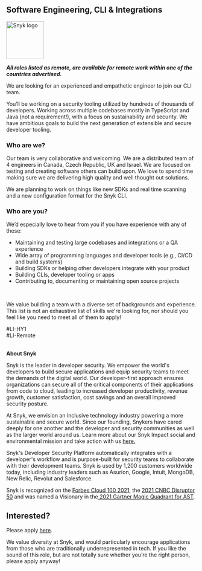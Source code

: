 Software Engineering, CLI & Integrations 
---

<img src="https://res.cloudinary.com/snyk/image/upload/v1537345894/press-kit/brand/logo-black.png" width="100" alt="Snyk logo" />

<p><strong><em>All roles listed as remote, are available for remote work within one of the countries advertised.</em></strong></p>
<p><span style="font-weight: 400;">We are looking for an experienced and empathetic engineer to join our CLI team.</span></p>
<p><span style="font-weight: 400;">You’ll be working on a security tooling utilized by hundreds of thousands of developers. Working across multiple codebases mostly in TypeScript and Java (not a requirement!), with a focus on sustainability and security. We have ambitious goals to build the next generation of extensible and secure developer tooling.&nbsp;</span></p>
<h3><strong>Who are we?</strong></h3>
<p><span style="font-weight: 400;">Our team is very collaborative and welcoming. We are a distributed team of 4 engineers in Canada, Czech Republic, UK and Israel. We are focused on testing and creating software others can build upon. We love to spend time making sure we are delivering high quality and well thought out solutions.</span></p>
<p><span style="font-weight: 400;">We are planning to work on things like new SDKs and real time scanning and a new configuration format for the Snyk CLI.&nbsp;</span></p>
<h3><strong>Who are you?</strong></h3>
<p><span style="font-weight: 400;">We’d especially love to hear from you if you have experience with any of these:</span></p>
<ul>
<li style="font-weight: 400;"><span style="font-weight: 400;">Maintaining and testing large codebases and integrations or a QA experience</span></li>
<li style="font-weight: 400;"><span style="font-weight: 400;">Wide array of programming languages and developer tools (e.g., CI/CD and build systems)</span></li>
<li style="font-weight: 400;"><span style="font-weight: 400;">Building SDKs or helping other developers integrate with your product</span></li>
<li style="font-weight: 400;"><span style="font-weight: 400;">Building CLIs, developer tooling or apps</span></li>
<li style="font-weight: 400;"><span style="font-weight: 400;">Contributing to, documenting or maintaining open source projects</span></li>
</ul>
<p>&nbsp;</p>
<p><span style="font-weight: 400;">We value building a team with a diverse set of backgrounds and experience. This list is not an exhaustive list of skills we're looking for, nor should you feel like you need to meet all of them to apply!</span></p>
<p><span style="font-weight: 400;">#LI-HY1<br>#LI-Remote</span><br><br></p><div class="content-conclusion"><p><strong>About Snyk</strong></p>
<p><span style="font-weight: 400;">Snyk is the leader in developer security. We empower the world's developers to build secure applications and equip security teams to meet the demands of the digital world. Our developer-first approach ensures organizations can secure all of the critical components of their applications from code to cloud, leading to increased developer productivity, revenue growth, customer satisfaction, cost savings and an overall improved security posture.&nbsp;</span></p>
<p><span style="font-weight: 400;">At Snyk, we envision an inclusive technology industry powering a more sustainable and secure world.</span> <span style="font-weight: 400;">Since our founding, Snykers have cared deeply for one another and the developer and security communities as well as the larger world around us. Learn more about our Snyk Impact social and environmental mission and take action with us </span><a href="https://snyk.io/about/snyk-impact/"><span style="font-weight: 400;">here.</span></a></p>
<p><span style="font-weight: 400;">Snyk's Developer Security Platform automatically integrates with a developer's workflow and is purpose-built for security teams to collaborate with their development teams. Snyk is used by 1,200 customers worldwide today, including industry leaders such as Asurion, Google, Intuit, MongoDB, New Relic, Revolut and Salesforce.</span></p>
<p><span style="font-weight: 400;">Snyk is recognized on the </span><a href="https://www.forbes.com/cloud100/#6f24b5ba5f94"><span style="font-weight: 400;">Forbes Cloud 100 2021</span></a><span style="font-weight: 400;">, the </span><a href="https://www.cnbc.com/2021/05/25/these-are-the-2021-cnbc-disruptor-50-companies.html"><span style="font-weight: 400;">2021 CNBC Disruptor 50</span></a><span style="font-weight: 400;"> and was named a Visionary in the</span><a href="https://snyk.io/blog/snyk-visionary-2021-gartner-magic-quadrant-for-ast/"><span style="font-weight: 400;"> 2021 Gartner Magic Quadrant for AST</span></a><span style="font-weight: 400;">.</span></p></div>

Interested?
---

Please apply [here](https://boards.greenhouse.io/snyk/jobs/5685455002#app).

We value diversity at Snyk, and would particularly encourage applications from those who are traditionally underrepresented in tech.
If you like the sound of this role, but are not totally sure whether you’re the right person, please apply anyway!
